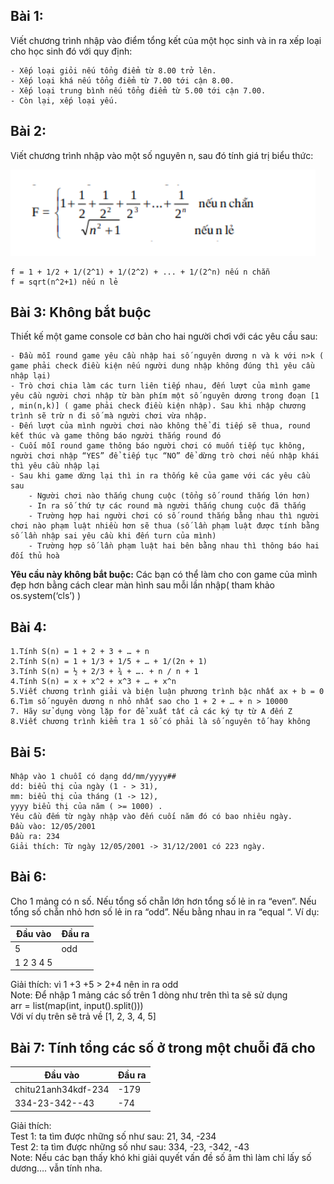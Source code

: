 ## Bài 1:

Viết chương trình nhập vào điểm tổng kết của một học sinh và in ra xếp loại cho học sinh đó với quy định:

    - Xếp loại giỏi nếu tổng điểm từ 8.00 trở lên.
    - Xếp loại khá nếu tổng điểm từ 7.00 tới cận 8.00.
    - Xếp loại trung bình nếu tổng điểm từ 5.00 tới cận 7.00.
    - Còn lại, xếp loại yếu.

## Bài 2:

Viết chương trình nhập vào một số nguyên n, sau đó tính giá trị biểu thức:

![Đe bai 2](bai2.png)

    f = 1 + 1/2 + 1/(2^1) + 1/(2^2) + ... + 1/(2^n) nếu n chẵn
    f = sqrt(n^2+1) nếu n lẻ

## Bài 3: Không bắt buộc

Thiết kế một game console cơ bản cho hai người chơi với các yêu cầu sau:

    - Đầu mỗi round game yêu cầu nhập hai số nguyên dương n và k với n>k ( game phải check điều kiện nếu người dung nhập không đúng thì yêu cầu nhập lại)
    - Trò chơi chia làm các turn liên tiếp nhau, đến lượt của mình game yêu cầu người chơi nhập từ bàn phím một số nguyên dương trong đoạn [1 , min(n,k)] ( game phải check điều kiện nhập). Sau khi nhập chương trình sẽ trừ n đi số mà người chơi vừa nhập.
    - Đến lượt của mình người chơi nào không thể đi tiếp sẽ thua, round kết thúc và game thông báo người thắng round đó
    - Cuối mỗi round game thông báo người chơi có muốn tiếp tục không, người chơi nhập “YES” để tiếp tục “NO” để dừng trò chơi nếu nhập khái thì yêu cầu nhập lại
    - Sau khi game dừng lại thì in ra thống kê của game với các yêu cầu sau
        - Người chơi nào thắng chung cuộc (tổng số round thắng lớn hơn)
        - In ra số thứ tự các round mà người thắng chung cuộc đã thắng
        - Trường hợp hai người chơi có số round thắng bằng nhau thì người chơi nào phạm luật nhiều hơn sẽ thua (số lần phạm luật được tính bằng số lần nhập sai yêu cầu khi đến turn của mình)
        - Trường hợp số lần phạm luật hai bên bằng nhau thì thông báo hai đối thủ hoà

<strong>Yêu cầu này không bắt buộc:</strong> Các bạn có thể làm cho con game của mình đẹp hơn bằng cách clear màn hình sau mỗi lần nhập( tham khảo os.system(‘cls’) )

## Bài 4:

    1.Tính S(n) = 1 + 2 + 3 + … + n
    2.Tính S(n) = 1 + 1/3 + 1/5 + … + 1/(2n + 1)
    3.Tính S(n) = ½ + 2/3 + ¾ + …. + n / n + 1
    4.Tính S(n) = x + x^2 + x^3 + … + x^n
    5.Viết chương trình giải và biện luận phương trình bậc nhất ax + b = 0
    6.Tìm số nguyên dương n nhỏ nhất sao cho 1 + 2 + … + n > 10000
    7. Hãy sử dụng vòng lặp for để xuất tất cả các ký tự từ A đến Z
    8.Viết chương trình kiểm tra 1 số có phải là số nguyên tố hay không

## Bài 5:

    Nhập vào 1 chuỗi có dạng dd/mm/yyyy##
    dd: biểu thị của ngày (1 - > 31),
    mm: biểu thị của tháng (1 -> 12),
    yyyy biểu thị của năm ( >= 1000) .
    Yêu cầu đếm từ ngày nhập vào đến cuối năm đó có bao nhiêu ngày.
    Đầu vào: 12/05/2001
    Đầu ra: 234
    Giải thích: Từ ngày 12/05/2001 -> 31/12/2001 có 223 ngày.

## Bài 6:

Cho 1 mảng có n số. Nếu tổng số chẵn lớn hơn tổng số lẻ in ra “even”. Nếu tổng số chẵn nhỏ hơn số lẻ in ra “odd”. Nếu bằng nhau in ra “equal “.
Ví dụ:

| Đầu vào   | Đầu ra |
| --------- | ------ |
| 5         | odd    |
| 1 2 3 4 5 |        |

Giải thích: vì 1 +3 +5 > 2+4 nên in ra odd\
Note: Để nhập 1 mảng các số trên 1 dòng như trên thì ta sẽ sử dụng\
arr = list(map(int, input().split()))\
Với ví dụ trên sẽ trả về [1, 2, 3, 4, 5]

## Bài 7: Tính tổng các số ở trong một chuỗi đã cho

| Đầu vào             | Đầu ra |
| ------------------- | ------ |
| chitu21anh34kdf-234 | -179   |
| 334-23-342--43      | -74    |

Giải thích:\
Test 1: ta tìm được những số như sau: 21, 34, -234\
Test 2: ta tìm được những số như sau: 334, -23, -342, -43\
Note: Nếu các bạn thấy khó khi giải quyết vấn đề số âm thì làm chỉ lấy số dương…. vẫn tính nha.
